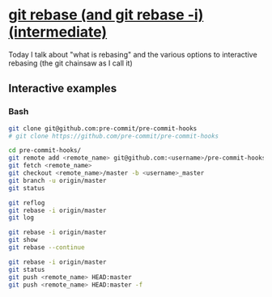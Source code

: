 # [git rebase (and git rebase -i) (intermediate)](https://youtu.be/hv8dhOEzQcM)

Today I talk about "what is rebasing" and the various options to interactive rebasing (the git chainsaw as I call it)

## Interactive examples

### Bash

```bash
git clone git@github.com:pre-commit/pre-commit-hooks
# git clone https://github.com/pre-commit/pre-commit-hooks

cd pre-commit-hooks/
git remote add <remote_name> git@github.com:<username>/pre-commit-hooks
git fetch <remote_name>
git checkout <remote_name>/master -b <username>_master
git branch -u origin/master
git status

git reflog
git rebase -i origin/master
git log

git rebase -i origin/master
git show
git rebase --continue

git rebase -i origin/master
git status
git push <remote_name> HEAD:master
git push <remote_name> HEAD:master -f
```
